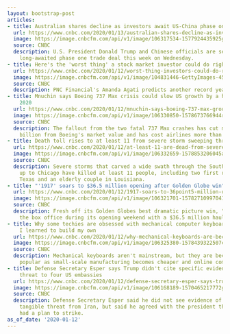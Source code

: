 ```yaml
---
layout: bootstrap-post
articles:
- title: Australian shares decline as investors await US-China phase one deal signing
  url: https://www.cnbc.com/2020/01/13/australian-shares-decline-as-investors-await-us-china-phase-one-deal-signing.html
  image: https://image.cnbcfm.com/api/v1/image/106317534-1577924435925gettyimages-914719388.jpeg?v=1577924492
  source: CNBC
  description: U.S. President Donald Trump and Chinese officials are set to sign the
    long-awaited phase one trade deal this week on Wednesday.
- title: Here's the 'worst thing' a stock market investor could do right now
  url: https://www.cnbc.com/2020/01/12/worst-thing-investors-could-do-right-now-is-sell-pncs-amanda-agati.html
  image: https://image.cnbcfm.com/api/v1/image/104831446-GettyImages-452289118.jpg?v=1578690722
  source: CNBC
  description: PNC Financial's Amanda Agati predicts another record year for stocks.
- title: Mnuchin says Boeing 737 Max crisis could slow US growth by a half point in
    2020
  url: https://www.cnbc.com/2020/01/12/mnuchin-says-boeing-737-max-grounding-could-slow-us-growth-by-a-half-point.html
  image: https://image.cnbcfm.com/api/v1/image/106330850-1578673766944rts2xvpw.jpg?v=1578675016
  source: CNBC
  description: The fallout from the two fatal 737 Max crashes has cut more than $50
    billion from Boeing's market value and has cost airlines more than $1 billion.
- title: Death toll rises to at least 11 from severe storm sweeping through the South
  url: https://www.cnbc.com/2020/01/12/at-least-11-are-dead-from-severe-storm-sweeping-through-the-south.html
  image: https://image.cnbcfm.com/api/v1/image/106332659-1578853206045ap_20011625437551.jpg?v=1578853288
  source: CNBC
  description: Severe storms that carved a wide swath through the South all the way
    up to Chicago have killed at least 11 people, including two first responders in
    Texas and an elderly couple in Louisiana.
- title: "'1917' soars to $36.5 million opening after Golden Globe win"
  url: https://www.cnbc.com/2020/01/12/1917-soars-to-36point5-million-opening-after-golden-globe-win.html
  image: https://image.cnbcfm.com/api/v1/image/106321701-15782710997041917cropped.jpg?v=1578271111
  source: CNBC
  description: Fresh off its Golden Globes best dramatic picture win, "1917" dominated
    the box office during its opening weekend with a $36.5 million haul.
- title: Why some techies are obsessed with mechanical computer keyboards — and how
    I learned to build my own
  url: https://www.cnbc.com/2020/01/12/why-mechanical-keyboards-are-becoming-more-popular-among-techies.html
  image: https://image.cnbcfm.com/api/v1/image/106325380-1578439322507cnbckeyboardsnovet.png?v=1578439453
  source: CNBC
  description: Mechanical keyboards aren't mainstream, but they are becoming more
    popular as small-scale manufacturing becomes cheaper and online communities grow.
- title: Defense Secretary Esper says Trump didn't cite specific evidence on Iran
    threat to four US embassies
  url: https://www.cnbc.com/2020/01/12/defense-secretary-esper-says-trump-didnt-cite-specific-evidence-on-iran-threat-to-four-us-embassies.html
  image: https://image.cnbcfm.com/api/v1/image/106168189-1570465217772gettyimages-1172591500.jpeg?v=1571775219
  source: CNBC
  description: Defense Secretary Esper said he did not see evidence of a specific
    tangible threat from Iran, but said he agreed with the president that Iran "probably"
    had a plan to strike.
as_of_date: '2020-01-12'
---
```



